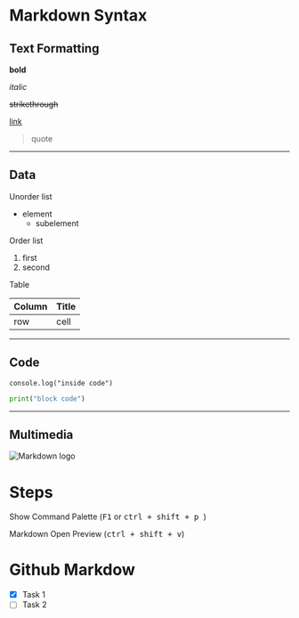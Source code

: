 # Markdown Syntax

## Text Formatting

**bold**

_italic_

~~strikethrough~~

[link](https://www.markdownguide.org/ "markdown guide")

> quote

---

## Data

Unorder list

- element
  - subelement

Order list

1. first
2. second

Table

| Column | Title |
| ------ | ----- |
| row    | cell  |

---

## Code

`console.log("inside code")`

```python
print("block code")
```

---

## Multimedia

![Markdown logo](https://d33wubrfki0l68.cloudfront.net/f1f475a6fda1c2c4be4cac04033db5c3293032b4/513a4/assets/images/markdown-mark-white.svg "Markdown logo")

# Steps

Show Command Palette (<kbd>F1</kbd> or <kbd>ctrl + shift + p </kbd>)

Markdown Open Preview (<kbd>ctrl + shift + v</kbd>)

# Github Markdow

- [x] Task 1
- [ ] Task 2
